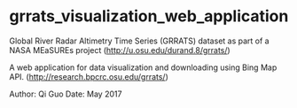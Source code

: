 # grrats_visualization_web_application

Global River Radar Altimetry Time Series (GRRATS) dataset as part of a NASA MEaSUREs project (http://u.osu.edu/durand.8/grrats/)

A web application for data visualization and downloading using Bing Map API. (http://research.bpcrc.osu.edu/grrats/)

Author: Qi Guo 
Date: May 2017
